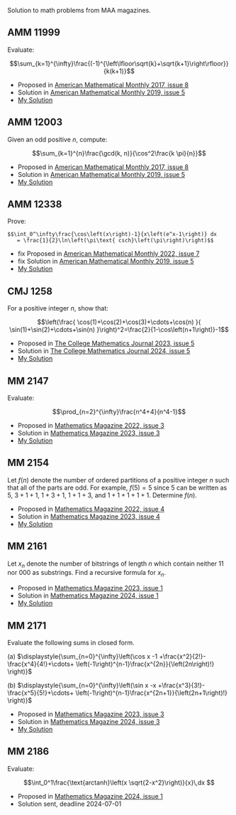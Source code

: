 Solution to math problems from MAA magazines.

## AMM 11999
Evaluate:

$$\sum_{k=1}^{\infty}\frac{(-1)^{\left\lfloor\sqrt{k}+\sqrt{k+1}\right\rfloor}}{k(k+1)}$$

* Proposed in [American Mathematical Monthly 2017, issue 8](https://maa.tandfonline.com/doi/abs/10.4169/amer.math.monthly.124.8.754)
* Solution in [American Mathematical Monthly 2019, issue 5](https://maa.tandfonline.com/doi/full/10.1080/00029890.2019.1583529)
* [My Solution](https://github.com/ricbit/math/blob/main/pdf/amm11999.pdf)



## AMM 12003
Given an odd positive $n$, compute:
    
$$\sum_{k=1}^{n}\frac{\gcd(k, n)}{\cos^2\frac{k \pi}{n}}$$
    
* Proposed in [American Mathematical Monthly 2017, issue 8](https://maa.tandfonline.com/doi/abs/10.4169/amer.math.monthly.124.8.754)
* Solution in [American Mathematical Monthly 2019, issue 5](https://maa.tandfonline.com/doi/full/10.1080/00029890.2019.1583529)
* [My Solution](https://github.com/ricbit/math/blob/main/pdf/amm12003.pdf)

## AMM 12338
Prove:

    $$\int_0^\infty\frac{\cos\left(x\right)-1}{x\left(e^x-1\right)} dx
       = \frac{1}{2}\ln\left(\pi\text{ csch}\left(\pi\right)\right)$$
* fix Proposed in [American Mathematical Monthly 2022, issue 7](https://maa.tandfonline.com/doi/abs/10.4169/amer.math.monthly.124.8.754)
* fix Solution in [American Mathematical Monthly 2019, issue 5](https://maa.tandfonline.com/doi/full/10.1080/00029890.2019.1583529)
* [My Solution](https://github.com/ricbit/math/blob/main/pdf/amm12338.pdf)

## CMJ 1258
For a positive integer $n$, show that: 

$$\left(\frac{
         \cos(1)+\cos(2)+\cos(3)+\cdots+\cos(n)
       }{
         \sin(1)+\sin(2)+\cdots+\sin(n)
      }\right)^2=\frac{2}{1-\cos\left(n+1\right)}-1$$
* Proposed in [The College Mathematics Journal 2023, issue 5](https://maa.tandfonline.com/doi/full/10.1080/07468342.2023.2237385)
* Solution in [The College Mathematics Journal 2024, issue 5](https://maa.tandfonline.com/doi/full/10.1080/07468342.2024.2395229?src=)
* [My Solution](https://github.com/ricbit/math/blob/main/pdf/cmj1258.pdf)

## MM 2147
Evaluate:

  $$\prod_{n=2}^{\infty}\frac{n^4+4}{n^4-1}$$
* Proposed in [Mathematics Magazine 2022, issue 3](https://maa.tandfonline.com/doi/abs/10.1080/0025570X.2022.2061246)
* Solution in [Mathematics Magazine 2023, issue 3](https://maa.tandfonline.com/doi/abs/10.1080/0025570X.2023.2206281)
* [My Solution](https://github.com/ricbit/math/blob/main/pdf/mm2147.pdf)

## MM 2154
Let $f(n)$ denote the number of ordered partitions of a positive integer $n$ such that all of the parts are odd. For example, $f(5)=5$ since 5 can be written as $5$, $3+1+1$, $1+3+1$, $1+1+3$, and $1+1+1+1+1$. Determine $f(n)$.
* Proposed in [Mathematics Magazine 2022, issue 4](https://maa.tandfonline.com/doi/abs/10.1080/0025570X.2022.2103317)
* Solution in [Mathematics Magazine 2023, issue 4](https://maa.tandfonline.com/doi/abs/10.1080/0025570X.2023.2237380)
* [My Solution](https://github.com/ricbit/math/blob/main/pdf/mm2154.pdf)

## MM 2161
Let $x_n$ denote the number of bitstrings of length $n$ which contain neither $11$ nor $000$ as substrings. Find a recursive formula for $x_n$.
* Proposed in [Mathematics Magazine 2023, issue 1](https://maa.tandfonline.com/doi/abs/10.1080/0025570X.2023.2167389)
* Solution in [Mathematics Magazine 2024, issue 1](https://maa.tandfonline.com/doi/abs/10.1080/0025570X.2024.2295209)
* [My Solution](https://github.com/ricbit/math/blob/main/pdf/mm2161.pdf)

## MM 2171
Evaluate the following sums in closed form.

  (a) $\displaystyle{\sum_{n=0}^{\infty}\left(\cos x -1 +\frac{x^2}{2!}-\frac{x^4}{4!}+\cdots+
    \left(-1\right)^{n-1}\frac{x^{2n}}{\left(2n\right)!}   \right)}$

  (b) $\displaystyle{\sum_{n=0}^{\infty}\left(\sin x -x +\frac{x^3}{3!}-\frac{x^5}{5!}+\cdots+
    \left(-1\right)^{n-1}\frac{x^{2n+1}}{\left(2n+1\right)!}   \right)}$
* Proposed in [Mathematics Magazine 2023, issue 3](https://maa.tandfonline.com/doi/abs/10.1080/0025570X.2023.2206281)
* Solution in [Mathematics Magazine 2024, issue 3](https://maa.tandfonline.com/doi/abs/10.1080/0025570X.2024.2341581)
* [My Solution](https://github.com/ricbit/math/blob/main/pdf/mm2171.pdf)

## MM 2186
Evaluate:

$$\int_0^1\frac{\text{arctanh}\left(x \sqrt{2-x^2}\right)}{x}\,dx $$
* Proposed in [Mathematics Magazine 2024, issue 1](https://maa.tandfonline.com/doi/epdf/10.1080/0025570X.2024.2295209)
* Solution sent, deadline 2024-07-01


 
